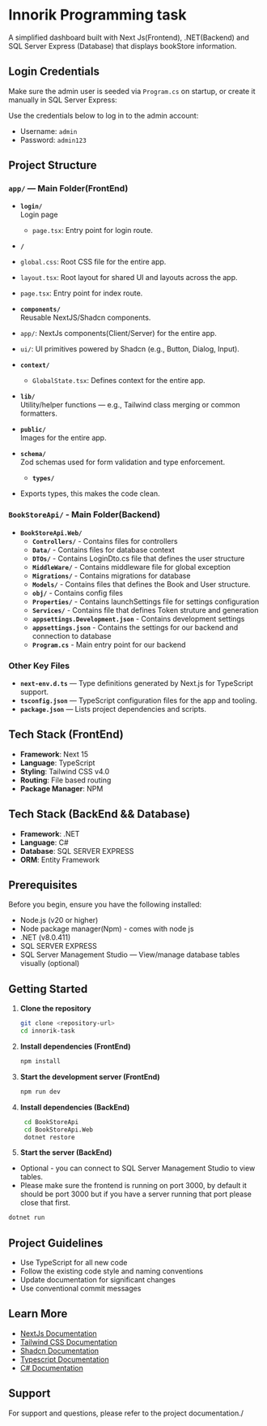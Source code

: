 # Innorik Programming task

A simplified dashboard built with Next Js(Frontend), .NET(Backend) and SQL Server Express (Database) that displays bookStore information.

## Login Credentials
 Make sure the admin user is seeded via `Program.cs` on startup, or create it manually in SQL Server Express:

  Use the credentials below to log in to the admin account:
 - Username: `admin`
 - Password: `admin123`

## Project Structure

### `app/` — Main Folder(FrontEnd)

- **`login/`**  
   Login page  
  - `page.tsx`: Entry point for login route.  

- **`/`**
 - `global.css`: Root CSS file for the entire app. 
 - `layout.tsx`: Root layout for shared UI and layouts across the app. 
 - `page.tsx`: Entry point for index route. 

 - **`components/`**  
  Reusable NextJS/Shadcn components.  
  - `app/`: NextJs components(Client/Server) for the entire app.
  - `ui/`: UI primitives powered by Shadcn (e.g., Button, Dialog, Input).  

- **`context/`**    
  - `GlobalState.tsx`: Defines context for the entire app.

- **`lib/`**  
  Utility/helper functions — e.g., Tailwind class merging or common formatters.

- **`public/`**  
  Images for the entire app.

- **`schema/`**  
  Zod schemas used for form validation and type enforcement.

  - **`types/`**  
- Exports types, this makes the code clean.


 ### `BookStoreApi/` - Main Folder(Backend)
  - **`BookStoreApi.Web/`**
    - **`Controllers/`** - Contains files for controllers
    - **`Data/`** - Contains files for database context
    - **`DTOs/`** - Contains LoginDto.cs file that defines the user structure
    - **`MiddleWare/`** - Contains middleware file for global exception
    - **`Migrations/`** - Contains migrations for database
    - **`Models/`** - Contains files that defines the Book and User structure.
    - **`obj/`** - Contains config files
    - **`Properties/`** - Contains launchSettings file for settings configuration
    - **`Services/`** - Contains file that defines Token struture and generation
    - **`appsettings.Development.json`** - Contains development settings
    - **`appsettings.json`** - Contains the settings for our backend and connection to database
    - **`Program.cs`** - Main entry point for our backend



### Other Key Files

- **`next-env.d.ts`** —  Type definitions generated by Next.js for TypeScript support.
- **`tsconfig.json`** — TypeScript configuration files for the app and tooling.
- **`package.json`** — Lists project dependencies and scripts.


## Tech Stack (FrontEnd)

- **Framework**: Next 15
- **Language**: TypeScript
- **Styling**: Tailwind CSS v4.0
- **Routing**: File based routing
- **Package Manager**: NPM

## Tech Stack (BackEnd && Database)

- **Framework**: .NET
- **Language**: C#
- **Database**: SQL SERVER EXPRESS
- **ORM**: Entity Framework


## Prerequisites

Before you begin, ensure you have the following installed:

- Node.js (v20 or higher)
- Node package manager(Npm) - comes with node js
- .NET (v8.0.411)
- SQL SERVER EXPRESS
- SQL Server Management Studio — View/manage database tables visually (optional)

## Getting Started

1. **Clone the repository**

   ```bash
   git clone <repository-url>
   cd innorik-task
   ```

2. **Install dependencies (FrontEnd)**

   ```bash
   npm install
   ```
3. **Start the development server (FrontEnd)**
   ```bash
   npm run dev 
   ```

4. **Install dependencies (BackEnd)**

    ```bash
     cd BookStoreApi
     cd BookStoreApi.Web
     dotnet restore
     ```

5. **Start the server (BackEnd)**
  - Optional - you can connect to SQL Server Management Studio to view tables.
  - Please make sure the frontend is running on port 3000, by default it should be port 3000 but if you have a server running that port please close that first.

   ```bash
   dotnet run 
   ```


## Project Guidelines

- Use TypeScript for all new code
- Follow the existing code style and naming conventions
- Update documentation for significant changes
- Use conventional commit messages

## Learn More

- [NextJs Documentation](https://react.dev/)
- [Tailwind CSS Documentation](https://tailwindcss.com/)
- [Shadcn Documentation](https://ui.shadcn.com/)
- [Typescript Documentation](https://www.typescriptlang.org/)
- [C# Documentation](https://learn.microsoft.com/en-us/dotnet/csharp/)

## Support

For support and questions, please refer to the project documentation./